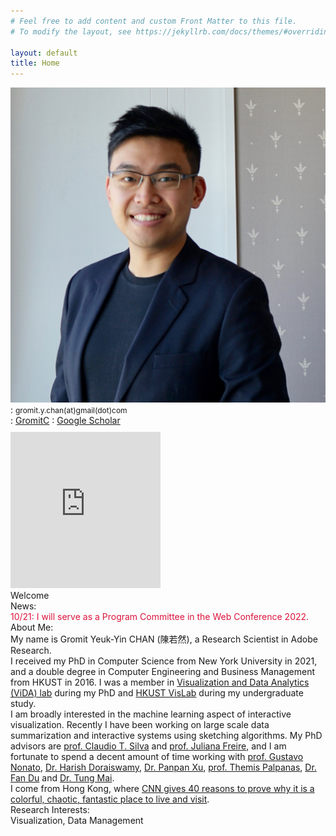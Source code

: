 ```yaml
---
# Feel free to add content and custom Front Matter to this file.
# To modify the layout, see https://jekyllrb.com/docs/themes/#overriding-theme-defaults

layout: default
title: Home
---
```


<div id="twocolleft">
    <!-- your picture should not exceed a width of 240px, preferably 239px, otherwise internet explorer 8 (and maybe other version) does not disply the website correctly-->
    <img id="portrait" src="assets/images/portrait.jpg">
    <!-- <div id="contact">Phone: +44 (0)20 7955 1111</div> -->
    <div id="contact"><i class="fa fa-envelope"></i>: <span style="font-size:12px;">gromit.y.chan(at)gmail(dot)com</span></div>
    <div id="contact"><i class="fa fa-twitter"></i>: <a href="https://twitter.com/GromitC">GromitC</a> <i class="fa fa-graduation-cap"></i>: <a href="https://scholar.google.com/citations?user=t7tR7O0AAAAJ">Google Scholar</a></div>
    <div id="portrait" style="padding-top: 10px;"><iframe height='250' width='240' frameborder='0' allowtransparency='true' scrolling='yes' src='https://www.strava.com/athletes/63539277/latest-rides/81f565dfb3a712eaf25c3e507e6bed5c2ac496f5'></iframe></div>
</div>
<div id="twocolright">
    <div id="subheader">Welcome</div>
    <div id="subsubheader">News:</div>
    <div><font color="crimson">10/21: I will serve as a Program Committee in the Web Conference 2022.</font></div>
   <div id="subsubheader">About Me:</div>
    My name is Gromit Yeuk-Yin CHAN  (陳若然), a Research Scientist in Adobe Research. 
    <br>
    I received my PhD in Computer Science from New York University in 2021, and a double degree in Computer Engineering and Business Management from HKUST in 2016. I was a member in <a target="_blank" href="http://vgc.poly.edu/wiki/vgc/index.php/Main_Page">Visualization and Data Analytics (ViDA) lab</a> during my PhD and <a target="_blank" href="http://vis.cse.ust.hk/vislab_homepage/people.html">HKUST VisLab</a> during my undergraduate study.
    <br> 
    I am broadly interested in the machine learning aspect of interactive visualization. Recently I have been working on large scale data summarization and interactive systems using sketching algorithms. My PhD advisors are <a target="_blank" href="https://vgc.poly.edu/~csilva/">prof. Claudio T. Silva</a> and <a target="_blank" href="https://vgc.poly.edu/~juliana/">prof. Juliana Freire</a>, and I am fortunate to spend a decent amount of time working with <a target="_blank" href="http://www.icmc.usp.br/~gnonato/">prof. Gustavo Nonato</a>, <a target="_blank" href="http://www.harishd.com/home/">Dr. Harish Doraiswamy</a>, <a target="_blank" href="http://lliquid.github.io/homepage/">Dr. Panpan Xu</a>, <a target="_blank" href="http://helios.mi.parisdescartes.fr/~themisp/">prof. Themis Palpanas</a>, <a target="_blank" href="http://frankdu.org/">Dr. Fan Du<a/> and <a target="_blank" href="https://sites.google.com/view/tungtmai/">Dr. Tung Mai<a/>.
    <br>
    I come from Hong Kong, where <a target="_blank" href="https://edition.cnn.com/travel/article/hong-kong-worlds-greatest-city/index.html">CNN gives 40 reasons to prove why it is a colorful, chaotic, fantastic place to live and visit</a>. 
    <div id="subsubheader">Research Interests:</div>
    Visualization, Data Management     
<!-- </div> -->